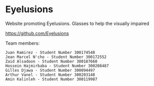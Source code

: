 # Eyelusions
Website promoting Eyelusions. Glasses to help the visually impaired

https://github.com/Eyelusions

Team members:
	
	Juan Ramirez - Student Number 300174548
	Jean Marcel N'cho - Student Number 300172552
	Zaid Alsadoon - Student Number 300187660
	Hossein Hajmirbaba - Student Number 300208487
	Gilles Djawa - Student Number 300094497
	Arthur Vanel - Student Number 300203148
	Amin Kalinleh - Student Number 300119987
